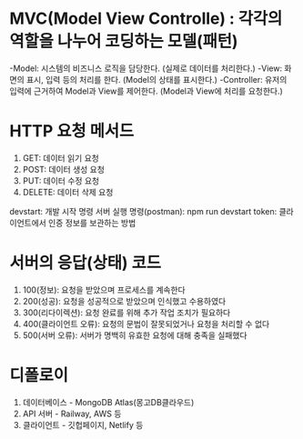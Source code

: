 # MVC(Model View Controlle) : 각각의 역할을 나누어 코딩하는 모델(패턴)
-Model: 시스템의 비즈니스 로직을 담당한다. (실제로 데이터를 처리한다.)
-View: 화면의 표시, 입력 등의 처리를 한다. (Model의 상태를 표시한다.)
-Controller: 유저의 입력에 근거하여 Model과 View를 제어한다. (Model과 View에 처리를 요청한다.)




# HTTP 요청 메서드
1. GET:  데이터 읽기 요청
2. POST: 데이터 생성 요청
3. PUT: 데이터 수정 요청
4. DELETE: 데이터 삭제 요청



devstart: 개발 시작 명령
서버 실행 명령(postman): npm run devstart
token: 클라이언트에서 인증 정보를 보관하는 방법




# 서버의 응답(상태) 코드
1. 100(정보): 요청을 받았으며 프로세스를 계속한다
2. 200(성공): 요청을 성공적으로 받았으며 인식했고 수용하였다
3. 300(리다이렉션): 요청 완료를 위해 추가 작업 조치가 필요하다
4. 400(클라이언트 오류): 요청의 문법이 잘못되었거나 요청을 처리할 수 없다
5. 500(서버 오류): 서버가 명백히 유효한 요청에 대해 충족을 실패했다







# 디폴로이

1. 데이터베이스 - MongoDB Atlas(몽고DB클라우드)
2. API 서버 - Railway, AWS 등
3. 클라이언트 - 깃헙페이지, Netlify 등